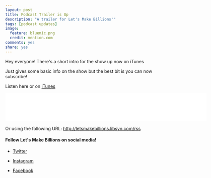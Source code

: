 ```yaml
---
layout: post
title: Podcast Trailer is Up
description: "A trailer for Let's Make Billions'"
tags: [podcast updates]
image:
  feature: bluemic.png
  credit: mention.com
comments: yes
share: yes
---
```


Hey everyone! There's a short intro for the show up now on iTunes

Just gives some basic info on the show but the best bit is you can now subscribe!

Listen here or on [iTunes](https://itunes.apple.com/au/podcast/lets-make-billions-comedy/id1140431298?mt=2)

<iframe style="border: none" src="//html5-player.libsyn.com/embed/episode/id/4545702/height/90/width/640/theme/custom/autonext/no/thumbnail/yes/autoplay/no/preload/no/no_addthis/no/direction/backward/no-cache/true/render-playlist/no/custom-color/87A93A/" height="90" width="640" scrolling="no"  allowfullscreen webkitallowfullscreen mozallowfullscreen oallowfullscreen msallowfullscreen></iframe>

Or using the following URL: http://letsmakebillions.libsyn.com/rss

#### Follow Let's Make Billions on social media!

+ [Twitter](http://twitter.com/billionspod)
- [Instagram](http://instagram.com/billionspod)
* [Facebook](https://www.facebook.com/Lets-Make-Billions-1407636002876693/)